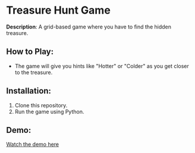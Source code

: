 # Treasure Hunt Game

**Description**: A grid-based game where you have to find the hidden treasure.

## How to Play:
- The game will give you hints like "Hotter" or "Colder" as you get closer to the treasure.

## Installation:
1. Clone this repository.
2. Run the game using Python.

## Demo:
[Watch the demo here]([https://www.youtube.com/watch?v=8Vy9HAiQbro])
